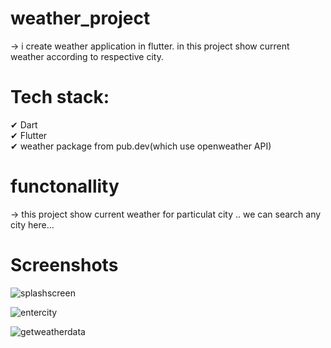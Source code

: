 # weather_project

-> i create weather application in flutter. in this project show current weather according to respective city.

# Tech stack:

✔ Dart <br>
✔ Flutter <br>
✔ weather package from pub.dev(which use openweather API)

# functonallity

-> this project show current weather for particulat city .. we can search any city here...

# Screenshots
![splashscreen](https://github.com/user-attachments/assets/239b6d59-2c45-4a73-a678-372f75e8a047)

![entercity](https://github.com/user-attachments/assets/93f90de2-343e-4156-b3aa-d1b20e907dc7)

![getweatherdata](https://github.com/user-attachments/assets/52364ec1-0a9d-4aa3-b573-1591ad087694)
